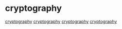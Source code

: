 # cryptography

[cryptography](https://github.com/google/fully-homomorphic-encryption)
[cryptography](https://github.com/jedisct1/libsodium.js)
[cryptography](https://github.com/alvin-tosh/Malware-Exhibit)
[cryptography](https://github.com/noir-lang/noir)
